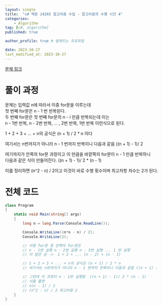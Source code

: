 ```yaml
---
layout: single
title:  "c# 백준 24265 알고리즘 수업 - 알고리즘의 수행 시간 4"
categories: 
    - Algorithm
tag: [c#, algorithm]
published: true

author_profile: true # 옆에뜨는 프로파일

date: 2023-10-27
last_modified_at: 2023-10-27
---
```

[문제 링크](https://www.acmicpc.net/problem/24265)

# 풀이 과정
문제는 입력값 n에 따라서 이중 for문을 이루는데 <br>
첫 번째 for문은 n - 1 번 반복된다. <br>
두 번째 for문은 첫 번째 for문의 n - i 만큼 반복되는데 이는<br>
n - 1번 반복, n - 2번 반복, ... , 2번 반복, 1번 반복 이런식으로 된다.

1 + 2 + 3 + ... + n의 공식은 (n + 1) / 2 * n 이다

여기서는 n번까지가 아니라 n - 1 번까지 반복이니 다음과 같음 ((n + 1) - 1)/ 2

여기까지가 안쪽의 for문 과정이고 이 만큼을 바깥쪽의 for문이 n - 1 만큼 반복하니 <br>
다음과 같은 식이 만들어진다. ((n + 1) - 1)/ 2 * (n - 1)

이를 정리하면 (n^2 - n) / 2이고 이것이 바로 수행 횟수이며
최고차항 차수는 2가 된다.

# 전체 코드
```c#
class Program
{
    static void Main(string[] args)
    {
        long n = long.Parse(Console.ReadLine());

        Console.WriteLine((n*n - n) / 2);
        Console.WriteLine(2);

        // 이중 for문 중 안쪽의 for문은
        // n - 1번 실행 n - 2번 실행 n - 3번 실행 ... 1 번 실행
        // 이 말은 곧 ->  1 + 2 + ... (n - 2) + (n - 1) 

        // 1 + 2 + 3 + ... + n의 공식은 (n + 1) / 2 * n
        // 여기서는 n번까지가 아니라 n - 1 번까지 반복이니 다음과 같음 ((n + 1) - 1)/ 2

        // 그런데 이 과정이 n - 1번 실행됨  ((n + 1) - 1)/ 2 * (n - 1)
        // 식을 풀면
        // n(n - 1) / 2
        // (n^2 - n) / 2 최고차항 2 
    }
}
```